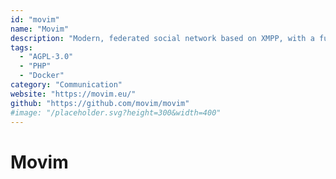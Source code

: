 ```yaml
---
id: "movim"
name: "Movim"
description: "Modern, federated social network based on XMPP, with a fully featured group-chat, subscriptions and microblogging."
tags:
  - "AGPL-3.0"
  - "PHP"
  - "Docker"
category: "Communication"
website: "https://movim.eu/"
github: "https://github.com/movim/movim"
#image: "/placeholder.svg?height=300&width=400"
---
```


# Movim
